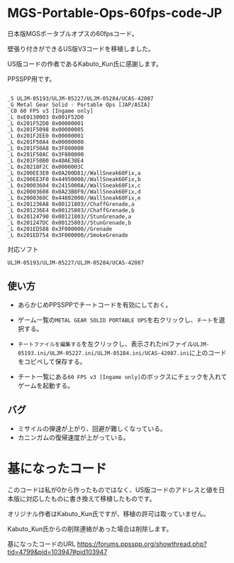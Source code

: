 # MGS-Portable-Ops-60fps-code-JP
日本版MGSポータブルオプスの60fpsコード。

壁張り付きができるUS版V3コードを移植しました。

US版コードの作者であるKabuto_Kun氏に感謝します。

PPSSPP用です。

```

_S ULJM-05193/ULJM-05227/ULJM-05284/UCAS-42087
_G Metal Gear Solid - Portable Ops [JAP/ASIA]
_C0 60 FPS v3 [Ingame only]
_L 0xE0130003 0x001F52D0
_L 0x201F52D0 0x00000001
_L 0x201F5098 0x00000005
_L 0x201F2EE0 0x00000001
_L 0x201F50A4 0x00000000
_L 0x201F50A8 0x3F800000
_L 0x201F50AC 0x3F800000
_L 0x201F50B0 0x40AE38E4
_L 0x20218F2C 0x0000003C
_L 0x200EE3E0 0x0A200D81//WallSneak60Fix,a
_L 0x200EE3F0 0x44950000//WallSneak60Fix,b
_L 0x20003604 0x2415000A//WallSneak60Fix,c
_L 0x20003608 0x0A23B8F9//WallSneak60Fix,d
_L 0x2000360C 0x44802000//WallSneak60Fix,e
_L 0x201236A8 0x00121803//ChaffGrenade,a
_L 0x201236E4 0x00125803//ChaffGrenade,b
_L 0x20124790 0x00121803//StunGrenade,a
_L 0x201247DC 0x00125803//StunGrenade,b
_L 0x201ED588 0x3F000000//Grenade
_L 0x201ED754 0x3F000000//SmokeGrenade

```


対応ソフト

`ULJM-05193/ULJM-05227/ULJM-05284/UCAS-42087`

## 使い方
* あらかじめPPSSPPでチートコードを有効にしておく。

* ゲーム一覧の`METAL GEAR SOLID PORTABLE OPS`を右クリックし、`チート`を選択する。

* `チートファイルを編集する`を左クリックし、表示されたiniファイル`ULJM-05193.ini/ULJM-05227.ini/ULJM-05284.ini/UCAS-42087.ini`に上のコードをコピペして保存する。

* チート一覧にある`60 FPS v3 [Ingame only]`のボックスにチェックを入れてゲームを起動する。



## バグ
* ミサイルの弾速が上がり、回避が難しくなっている。
* カニンガムの復帰速度が上がっている。



# 基になったコード
このコードは私が0から作ったものではなく、US版コードのアドレスと値を日本版に対応したものに書き換えて移植したものです。

オリジナル作者はKabuto_Kun氏ですが、移植の許可は取っていません。

Kabuto_Kun氏からの削除連絡があった場合は削除します。


基になったコードのURL
https://forums.ppsspp.org/showthread.php?tid=4799&pid=103947#pid103947
